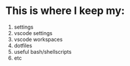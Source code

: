 # This is where I keep my:
1. settings
1. vscode settings
1. vscode workspaces
1. dotfiles
1. useful bash/shellscripts
1. etc
